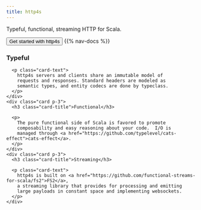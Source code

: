 ```yaml
---
title: http4s
---
```


<div class="jumbotron mt-3">
  <div class="container">
    <p class="display-4">
      Typeful, functional, streaming HTTP for Scala.
    </p>
    <button class="btn btn-primary btn-lg dropdown-toggle" type="button" id="doc-menu-item" data-toggle="dropdown" aria-haspopup="true" aria-expanded="false">
      Get started with http4s
    </button>
    {{% nav-docs %}}
  </div>
</div>

<div class="container">
  <div class="card-deck">
    <div class="card p-3">
      <h3 class="card-title">Typeful</h3>

      <p class="card-text">
        http4s servers and clients share an immutable model of
        requests and responses. Standard headers are modeled as
        semantic types, and entity codecs are done by typeclass.
      </p>
    </div>
    <div class="card p-3">
      <h3 class="card-title">Functional</h3>

      <p>
        The pure functional side of Scala is favored to promote
        composability and easy reasoning about your code.  I/O is
        managed through <a href="https://github.com/typelevel/cats-effect">cats-effect</a>.
      </p>
    </div>
    <div class="card p-3">
      <h3 class="card-title">Streaming</h3>

      <p class="card-text">
        http4s is built on <a href="https://github.com/functional-streams-for-scala/fs2">FS2</a>, 
        a streaming library that provides for processing and emitting
        large payloads in constant space and implementing websockets.
      </p>
    </div>
  </div>
</div>
